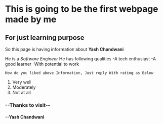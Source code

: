 # This is going to be the first webpage made by me
## For just learning purpose

So this page is having information about **Yash Chandwani**

He is a *Software Engineer*
He has following qualities
-A tech enthusiast
-A good learner
-With potential to work

`How do you liked above Information, Just reply With rating as Below`
1. Very well
2. Moderately
3. Not at all

### --Thanks to visit--
#### --Yash Chandwani
